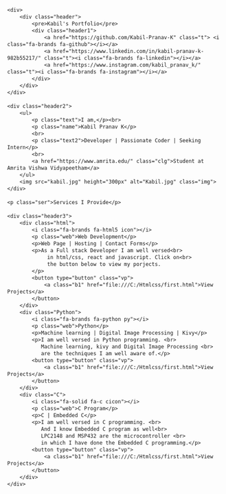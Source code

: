 <!DOCTYPE html>
<html lang="en">
<head>
    <title>Kabil Pranav K ~ Portfolio</title>
    <link rel="stylesheet" href="portfolio.css">
    <link rel="stylesheet" href="https://cdnjs.cloudflare.com/ajax/libs/font-awesome/6.5.1/css/all.min.css" integrity="sha512-DTOQO9RWCH3ppGqcWaEA1BIZOC6xxalwEsw9c2QQeAIftl+Vegovlnee1c9QX4TctnWMn13TZye+giMm8e2LwA==" crossorigin="anonymous" referrerpolicy="no-referrer" />
    <link rel="icon" href="zyxf5OP.png">
</head>
<body>
    
    <div>
        <div class="header">
            <pre>Kabil's Portfolio</pre>
            <div class="header1">
                <a href="https://github.com/Kabil-Pranav-K" class="t"> <i class="fa-brands fa-github"></i></a>
                <a href="https://www.linkedin.com/in/kabil-pranav-k-982b55217/" class="t"><i class="fa-brands fa-linkedin"></i></a>
                <a href="https://www.instagram.com/kabil_pranav_k/" class="t"><i class="fa-brands fa-instagram"></i></a>
            </div>
        </div>
    </div>
    
    <div class="header2">
        <ul>
            <p class="text">I am,</p><br>
            <p class="name">Kabil Pranav K</p>
            <br>
            <p class="text2">Developer | Passionate Coder | Seeking Intern</p>
            <br>
            <a href="https://www.amrita.edu/" class="clg">Student at Amrita Vishwa Vidyapeetham</a>
        </ul>
        <img src="kabil.jpg" height="300px" alt="Kabil.jpg" class="img">
    </div>

    <p class="ser">Services I Provide</p>
    
    <div class="header3">
        <div class="html">
            <i class="fa-brands fa-html5 icon"></i>
            <p class="web">Web Development</p>
            <p>Web Page | Hosting | Contact Forms</p>
            <p>As a Full stack Developer I am well versed<br>
                 in html/css, react and javascript. Click on<br>
                 the button below to view my porjects.
            </p>
            <button type="button" class="vp"> 
                <a class="b1" href="file:///C:/Htmlcss/first.html">View Projects</a>
            </button>
        </div>
        <div class="Python">
            <i class="fa-brands fa-python py"></i>
            <p class="web">Python</p>
            <p>Machine learning | Digital Image Processing | Kivy</p>
            <p>I am well versed in Python programming. <br>
               Machine learning, kivy and Digital Image Processing <br>
               are the techniques I am well aware of.</p>
            <button type="button" class="vp"> 
                <a class="b1" href="file:///C:/Htmlcss/first.html">View Projects</a>
            </button>
        </div>
        <div class="C">
            <i class="fa-solid fa-c cicon"></i>
            <p class="web">C Program</p>
            <p>C | Embedded C</p>
            <p>I am well versed in C programming. <br>
               And I know Embedded C program as well<br>
               LPC2148 and MSP432 are the microcontroller <br>
               in which I have done the Embedded C programming.</p>
            <button type="button" class="vp"> 
                <a class="b1" href="file:///C:/Htmlcss/first.html">View Projects</a>
            </button>
        </div>
    </div>

</body>
</html>
